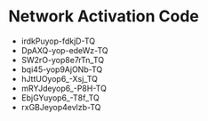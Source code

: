 # Network Activation Code
* irdkPuyop-fdkjD-TQ
* DpAXQ-yop-edeWz-TQ
* SW2rO-yop8e7rTn_TQ
* bqi45-yop9AjONb-TQ
* hJttUOyop6_-Xsj_TQ
* mRYJdeyop6_-P8H-TQ
* EbjGYuyop6_-T8f_TQ
* rxGBJeyop4evlzb-TQ